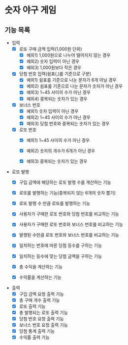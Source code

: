 # 숫자 야구 게임
## 기능 목록
- 입력
    - [x]  로또 구매 금액 입력(1,000원 단위)
        - [x]  예외1) 1,000원으로 나누어 떨어지지 않는 경우
        - [x]  예외2) 숫자 입력이 아닌 경우
        - [x]  예외3) 1,000원보다 작은 경우
    - [x]  당첨 번호 입력(쉼표(,)를 기준으로 구분)
        - [x]  예외1) 쉼표를 기준으로 나눈 문자가 6개 아닐 경우
        - [x]  예외2) 쉼표를 기준으로 나눈 문자가 숫자가 아닌 경우
        - [x]  예외3) 1~45 사이의 수가 아닌 경우
        - [x]  예외4) 중복되는 숫자가 있는 경우
    - [x]  보너스 번호
        - [x]  예외1) 숫자 입력이 아닌 경우
        - [x]  예외2) 1~45 사이의 수가 아닌 경우
        - [x]  예외3) 당첨 번호와 중복되는 숫자가 있는 경우
    - [x]  로또 번호
        - [x]  예외1) 1~45 사이의 수가 아닌 경우
        - [x]  예외2) 숫자의 개수가 6개가 아닌 경우
        - [x]  예외3) 중복되는 숫자가 있는 경우


- 로또 발행
    - [x]  구입 금액에 해당하는 로또 발행 수를 계산하는 기능
    - [x]  로또를 발행하는 기능(중복되지 않는 6개의 숫자 뽑기)
    - [x]  로또 발행 수 만큼 로또를 발행하는 기능
    - [x]  사용자가 구매한 로또 번호와 당첨 번호를 비교하는 기능
    - [x]  사용자가 구매한 로또 번호와 보너스 번호를 비교하는 기능
    - [x]  발행된 수만큼 로또 번호와 보너스 번호를 비교하는 기능
    - [x]  일치하는 번호에 따른 당첨 등수를 구하는 기능
    - [x]  일치하는 등수에 맞는 당첨 금액을 구하는 기능
    - [x]  총 수익을 계산하는 기능
    - [x]  수익률을 계산하는 기능


- 출력
    - [x]  구입 금액 요청 출력 기능
    - [x]  총 구매 개수 출력 기능
    - [x]  로또 출력 기능
    - [x]  총 발행되는 로또 출력 기능
    - [x]  당첨 번호 요청 출력 기능
    - [x]  보너스 번호 요청 출력 기능
    - [x]  당첨 통계 출력 기능
    - [x]  수익률 출력 기능